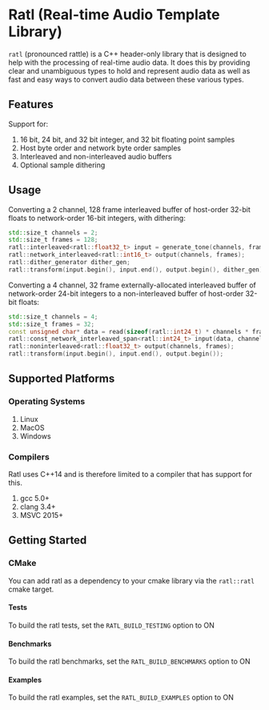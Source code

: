 # Ratl (Real-time Audio Template Library)

`ratl` (pronounced rattle) is a C++ header-only library that is designed to help with the processing of real-time audio
data. It does this by providing clear and unambiguous types to hold and represent audio data as well as fast and easy
ways to convert audio data between these various types.

## Features

Support for:
1. 16 bit, 24 bit, and 32 bit integer, and 32 bit floating point samples
1. Host byte order and network byte order samples
1. Interleaved and non-interleaved audio buffers
1. Optional sample dithering

## Usage

Converting a 2 channel, 128 frame interleaved buffer of host-order 32-bit floats to network-order 16-bit integers, with
dithering:
```cpp
std::size_t channels = 2;
std::size_t frames = 128;
ratl::interleaved<ratl::float32_t> input = generate_tone(channels, frames);
ratl::network_interleaved<ratl::int16_t> output(channels, frames);
ratl::dither_generator dither_gen;
ratl::transform(input.begin(), input.end(), output.begin(), dither_gen);
```

Converting a 4 channel, 32 frame externally-allocated interleaved buffer of network-order 24-bit integers to a non-interleaved
buffer of host-order 32-bit floats:
```cpp
std::size_t channels = 4;
std::size_t frames = 32;
const unsigned char* data = read(sizeof(ratl::int24_t) * channels * frames);
ratl::const_network_interleaved_span<ratl::int24_t> input(data, channels, frames);
ratl::noninterleaved<ratl::float32_t> output(channels, frames);
ratl::transform(input.begin(), input.end(), output.begin());
```

## Supported Platforms

### Operating Systems

1. Linux
1. MacOS
1. Windows

### Compilers

Ratl uses C++14 and is therefore limited to a compiler that has support for this.

1. gcc 5.0+
1. clang 3.4+
1. MSVC 2015+

## Getting Started

### CMake

You can add ratl as a dependency to your cmake library via the `ratl::ratl` cmake target.

#### Tests

To build the ratl tests, set the `RATL_BUILD_TESTING` option to ON

#### Benchmarks

To build the ratl benchmarks, set the `RATL_BUILD_BENCHMARKS` option to ON

#### Examples

To build the ratl examples, set the `RATL_BUILD_EXAMPLES` option to ON
